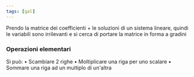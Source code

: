 ```yaml
---
tags: [gal]
---
```

Prendo la matrice dei coefficienti + le soluzioni di un sistema lineare, quindi le variabili sono irrilevanti e si cerca di portare la matrice in forma a gradini

### Operazioni elementari

Si può:
	• Scambiare 2 righe
	• Moltiplicare una riga per uno scalare
	• Sommare una riga ad un multiplo di un'altra



